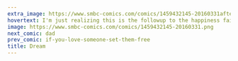 ```yaml
---
extra_image: https://www.smbc-comics.com/comics/1459432145-20160331after.png
hovertext: I'm just realizing this is the followup to the happiness fairy comic.
image: https://www.smbc-comics.com/comics/1459432145-20160331.png
next_comic: dad
prev_comic: if-you-love-someone-set-them-free
title: Dream
---
```


